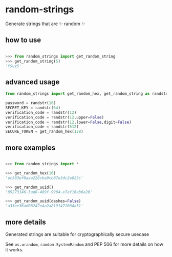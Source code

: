 # random-strings

Generate strings that are ✨ random ✨

## how to use

```python

>>> from random_strings import get_random_string
>>> get_random_string(5)
'YSuz5'

```

## advanced usage

```python
from random_strings import get_random_hex, get_random_string as randstr

password = randstr(16)
SECRET_KEY = randstr(64)
verification_code = randstr(12)
verification_code = randstr(12,upper=False)
verification_code = randstr(12,lower=False,digit=False)
verification_code = randstr(512)
SECURE_TOKEN = get_random_hex(128)

```

## more examples

```python

>>> from random_strings import *

>>> get_random_hex(16)
'ec583ef0aaa226cba9cb07e3dc2e623c'

>>> get_random_uuid()
'85273146-3ad8-489f-9964-e7af16ab6a26'

>>> get_random_uuid(dashes=False)
'a33ee36ad08242e4a2a819147f084a51'
```

## more details

Generated strings are suitable for cryptographically secure usecase

See `os.urandom`, `random.SystemRandom` and PEP 506 for more details on how it works.
